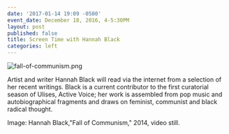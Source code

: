 ```yaml
---
date: '2017-01-14 19:09 -0500'
event_date: December 18, 2016, 4-5:30PM
layout: post
published: false
title: Screen Time with Hannah Black
categories: left
---
```


![fall-of-communism.png]({{site.baseurl}}/assets/img/fall-of-communism.png)


Artist and writer Hannah Black will read via the internet from a selection of her recent writings. Black is a current contributor to the first curatorial season of Ulises, Active Voice; her work is assembled from pop music and autobiographical fragments and draws on feminist, communist and black radical thought. 

Image: Hannah Black,"Fall of Communism," 2014, video still.
